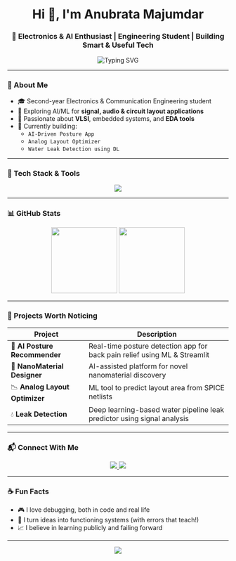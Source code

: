 <h1 align="center">Hi 👋, I'm Anubrata Majumdar</h1>
<h3 align="center">🚀 Electronics & AI Enthusiast | Engineering Student | Building Smart & Useful Tech</h3>

<p align="center">
  <img src="https://readme-typing-svg.demolab.com?font=Fira+Code&duration=2000&pause=1000&color=F754BA&center=true&width=435&lines=ECE+Student+%7C+VLSI+%7C+AI-ML+Projects;Signal+%2F+Audio+Processing+Lover;Building+Smart+Embedded+Systems!" alt="Typing SVG" />
</p>

---

### 💫 About Me

- 🎓 Second-year Electronics & Communication Engineering student  
- 🤖 Exploring AI/ML for **signal, audio & circuit layout applications**  
- 🧠 Passionate about **VLSI**, embedded systems, and **EDA tools**  
- 🌱 Currently building:  
  - `AI-Driven Posture App`  
  - `Analog Layout Optimizer`  
  - `Water Leak Detection using DL`  

---

### 🔧 Tech Stack & Tools

<p align="center">
  <img src="https://skillicons.dev/icons?i=python,java,arduino,verilog,matlab,vscode,keil,streamlit,git,github,linux,figma,html,css" />
</p>

---

### 📊 GitHub Stats

<p align="center">
  <img src="https://github-readme-stats.vercel.app/api?username=ANUBRATA708&show_icons=true&theme=tokyonight" height="150px"/>
  <img src="https://github-readme-stats.vercel.app/api/top-langs/?username=ANUBRATA708&layout=compact&theme=tokyonight" height="150px"/>
</p>

---

### 📌 Projects Worth Noticing

| Project | Description |
|--------|-------------|
| 🧠 **AI Posture Recommender** | Real-time posture detection app for back pain relief using ML & Streamlit |
| 🧪 **NanoMaterial Designer** | AI-assisted platform for novel nanomaterial discovery |
| 📉 **Analog Layout Optimizer** | ML tool to predict layout area from SPICE netlists |
| 💧 **Leak Detection** | Deep learning-based water pipeline leak predictor using signal analysis |

---

### 📬 Connect With Me

<p align="center">
  <a href="https://www.linkedin.com/in/anubratamajumdar" target="_blank">
    <img src="https://img.shields.io/badge/LinkedIn-0077B5?style=for-the-badge&logo=linkedin" />
  </a>
  <a href="mailto:anubrataofficial@gmail.com">
    <img src="https://img.shields.io/badge/Email-D14836?style=for-the-badge&logo=gmail&logoColor=white" />
  </a>
</p>

---

### ☕ Fun Facts

- 🎮 I love debugging, both in code and real life  
- 🧠 I turn ideas into functioning systems (with errors that teach!)  
- 📈 I believe in learning publicly and failing forward  

---

<p align="center">
  <img src="https://github-profile-summary-cards.vercel.app/api/cards/profile-details?username=ANUBRATA708&theme=github_dark" />
</p>



